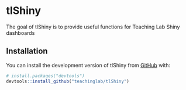
<!-- README.md is generated from README.Rmd. Please edit that file -->

# tlShiny

<!-- badges: start -->
<!-- badges: end -->

The goal of tlShiny is to provide useful functions for Teaching Lab
Shiny dashboards

## Installation

You can install the development version of tlShiny from
[GitHub](https://github.com/) with:

``` r
# install.packages("devtools")
devtools::install_github("teachinglab/tlShiny")
```

